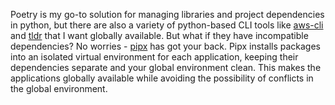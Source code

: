 <!--
.. title: pipx
.. slug: pipx
.. date: 2020-08-15 00:00:00
.. tags: python,packaging
.. category: 
.. link: 
.. description: 
.. type: text
-->

Poetry is my go-to solution for managing libraries and project dependencies in python, but there are also a variety of python-based CLI tools like [aws-cli](https://github.com/aws/aws-cli) and [tldr](https://pypi.org/project/tldr/) that I want globally available. But what if they have incompatible dependencies? No worries - [pipx](https://pipxproject.github.io/pipx/) has got your back. Pipx installs packages into an isolated virtual environment for each application, keeping their dependencies separate and your global environment clean. This makes the applications globally available while avoiding the possibility of conflicts in the global environment.
